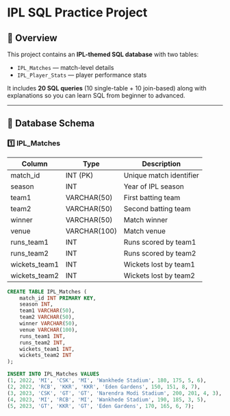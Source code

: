 # IPL SQL Practice Project

## 📌 Overview
This project contains an **IPL-themed SQL database** with two tables:  
- `IPL_Matches` — match-level details  
- `IPL_Player_Stats` — player performance stats  

It includes **20 SQL queries** (10 single-table + 10 join-based) along with explanations so you can learn SQL from beginner to advanced.

---

## 📂 Database Schema

### 1️⃣ IPL_Matches
| Column         | Type         | Description                       |
|----------------|--------------|-----------------------------------|
| match_id       | INT (PK)     | Unique match identifier           |
| season         | INT          | Year of IPL season                |
| team1          | VARCHAR(50)  | First batting team                 |
| team2          | VARCHAR(50)  | Second batting team                |
| winner         | VARCHAR(50)  | Match winner                       |
| venue          | VARCHAR(100) | Match venue                        |
| runs_team1     | INT          | Runs scored by team1               |
| runs_team2     | INT          | Runs scored by team2               |
| wickets_team1  | INT          | Wickets lost by team1              |
| wickets_team2  | INT          | Wickets lost by team2              |

```sql
CREATE TABLE IPL_Matches (
    match_id INT PRIMARY KEY,
    season INT,
    team1 VARCHAR(50),
    team2 VARCHAR(50),
    winner VARCHAR(50),
    venue VARCHAR(100),
    runs_team1 INT,
    runs_team2 INT,
    wickets_team1 INT,
    wickets_team2 INT
);

INSERT INTO IPL_Matches VALUES
(1, 2022, 'MI', 'CSK', 'MI', 'Wankhede Stadium', 180, 175, 5, 6),
(2, 2022, 'RCB', 'KKR', 'KKR', 'Eden Gardens', 150, 151, 8, 7),
(3, 2023, 'CSK', 'GT', 'GT', 'Narendra Modi Stadium', 200, 201, 4, 3),
(4, 2023, 'MI', 'RCB', 'MI', 'Wankhede Stadium', 190, 185, 3, 5),
(5, 2023, 'GT', 'KKR', 'GT', 'Eden Gardens', 170, 165, 6, 7);
